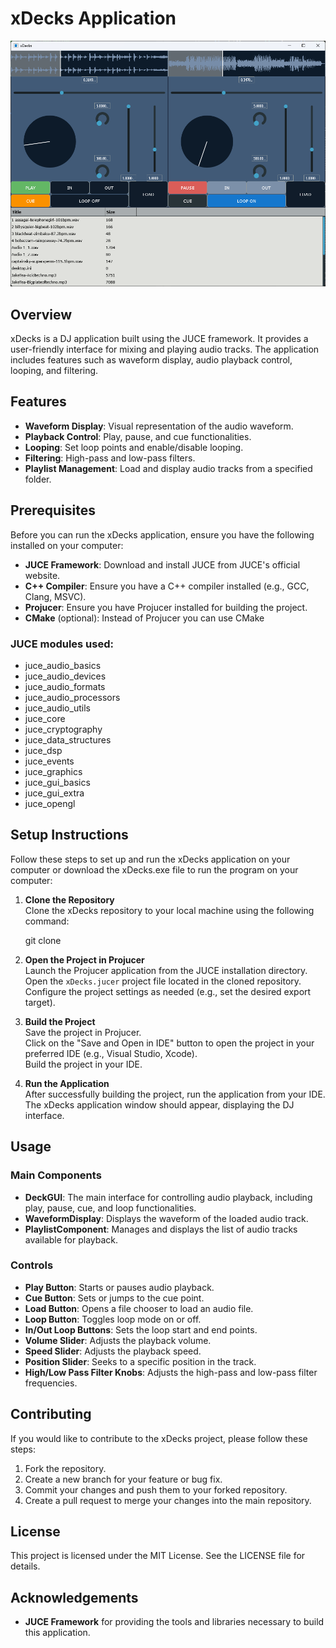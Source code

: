 # xDecks Application

![xDecks](image.png)
## Overview
xDecks is a DJ application built using the JUCE framework. It provides a user-friendly interface for mixing and playing audio tracks. The application includes features such as waveform display, audio playback control, looping, and filtering.

## Features
- **Waveform Display**: Visual representation of the audio waveform.
- **Playback Control**: Play, pause, and cue functionalities.
- **Looping**: Set loop points and enable/disable looping.
- **Filtering**: High-pass and low-pass filters.
- **Playlist Management**: Load and display audio tracks from a specified folder.

## Prerequisites
Before you can run the xDecks application, ensure you have the following installed on your computer:

- **JUCE Framework**: Download and install JUCE from JUCE's official website.
- **C++ Compiler**: Ensure you have a C++ compiler installed (e.g., GCC, Clang, MSVC).
- **Projucer**: Ensure you have Projucer installed for building the project.
- **CMake** (optional): Instead of Projucer you can use CMake 
  
### JUCE modules used:
- juce_audio_basics
- juce_audio_devices
- juce_audio_formats
- juce_audio_processors
- juce_audio_utils
- juce_core
- juce_cryptography
- juce_data_structures
- juce_dsp
- juce_events
- juce_graphics
- juce_gui_basics
- juce_gui_extra
- juce_opengl

## Setup Instructions
Follow these steps to set up and run the xDecks application on your computer or download the xDecks.exe file to run the program on your computer:

1. **Clone the Repository**  
   Clone the xDecks repository to your local machine using the following command:
   
   git clone <repository-url>


2. **Open the Project in Projucer**  
   Launch the Projucer application from the JUCE installation directory.  
   Open the `xDecks.jucer` project file located in the cloned repository.  
   Configure the project settings as needed (e.g., set the desired export target).

3. **Build the Project**  
   Save the project in Projucer.  
   Click on the "Save and Open in IDE" button to open the project in your preferred IDE (e.g., Visual Studio, Xcode).  
   Build the project in your IDE.

4. **Run the Application**  
   After successfully building the project, run the application from your IDE. The xDecks application window should appear, displaying the DJ interface.

## Usage

### Main Components
- **DeckGUI**: The main interface for controlling audio playback, including play, pause, cue, and loop functionalities.
- **WaveformDisplay**: Displays the waveform of the loaded audio track.
- **PlaylistComponent**: Manages and displays the list of audio tracks available for playback.

### Controls
- **Play Button**: Starts or pauses audio playback.
- **Cue Button**: Sets or jumps to the cue point.
- **Load Button**: Opens a file chooser to load an audio file.
- **Loop Button**: Toggles loop mode on or off.
- **In/Out Loop Buttons**: Sets the loop start and end points.
- **Volume Slider**: Adjusts the playback volume.
- **Speed Slider**: Adjusts the playback speed.
- **Position Slider**: Seeks to a specific position in the track.
- **High/Low Pass Filter Knobs**: Adjusts the high-pass and low-pass filter frequencies.

## Contributing
If you would like to contribute to the xDecks project, please follow these steps:

1. Fork the repository.
2. Create a new branch for your feature or bug fix.
3. Commit your changes and push them to your forked repository.
4. Create a pull request to merge your changes into the main repository.

## License
This project is licensed under the MIT License. See the LICENSE file for details.

## Acknowledgements
- **JUCE Framework** for providing the tools and libraries necessary to build this application.
